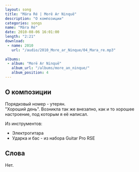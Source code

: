 ```yaml
---
layout: song
title: "Mára Ré | Morë Ar Ninquë"
description: "О композиции"
categories: songs
name: "Mára Ré"
date: 2010-08-06 16:01:00
length: "2:21"
download:
 - name: 2010
   url: "/audio/2010_More_ar_Ninque/04_Mara_re.mp3"
   
albums:
 - album: "Morë Ar Ninquë"
   album_url: "/albums/more_an_ninque/"
   album_position: 4
---
```



## О композиции

Порядковый номер - утерян.  
"Хороший день". Возникла так же внезапно, как и то хорошее настроение, под которым я её написал.  

Из инструментов:
- Электрогитара
- Ударка и бас - из набора Guitar Pro RSE
  
## Слова

Нет.  